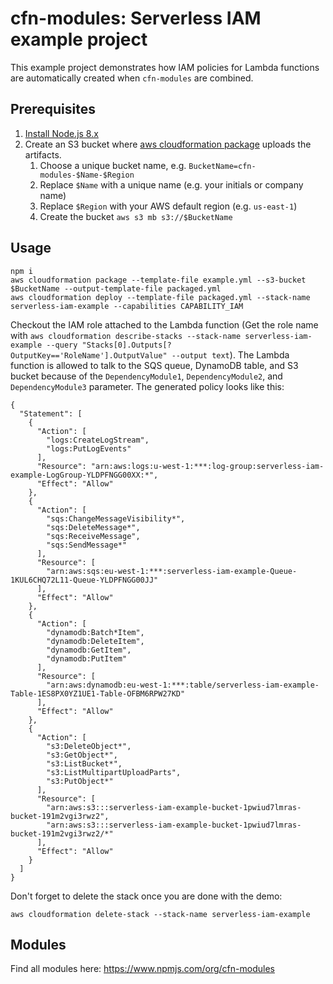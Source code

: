 # cfn-modules: Serverless IAM example project

This example project demonstrates how IAM policies for Lambda functions are automatically created when `cfn-modules` are combined.

## Prerequisites

1. [Install Node.js 8.x](https://nodejs.org/)
2. Create an S3 bucket where [aws cloudformation package](https://docs.aws.amazon.com/cli/latest/reference/cloudformation/package.html) uploads the artifacts.
    1. Choose a unique bucket name, e.g. `BucketName=cfn-modules-$Name-$Region`
    2. Replace `$Name` with a unique name (e.g. your initials or company name)
    3. Replace `$Region` with your AWS default region (e.g. `us-east-1`)
    4. Create the bucket `aws s3 mb s3://$BucketName`

## Usage

```
npm i
aws cloudformation package --template-file example.yml --s3-bucket $BucketName --output-template-file packaged.yml
aws cloudformation deploy --template-file packaged.yml --stack-name serverless-iam-example --capabilities CAPABILITY_IAM
```

Checkout the IAM role attached to the Lambda function (Get the role name with `aws cloudformation describe-stacks --stack-name serverless-iam-example --query "Stacks[0].Outputs[?OutputKey=='RoleName'].OutputValue" --output text`). The Lambda function is allowed to talk to the SQS queue, DynamoDB table, and S3 bucket because of the `DependencyModule1`, `DependencyModule2`, and `DependencyModule3` parameter. The generated policy looks like this:

```
{
  "Statement": [
    {
      "Action": [
        "logs:CreateLogStream",
        "logs:PutLogEvents"
      ],
      "Resource": "arn:aws:logs:u-west-1:***:log-group:serverless-iam-example-LogGroup-YLDPFNGG00XX:*",
      "Effect": "Allow"
    },
    {
      "Action": [
        "sqs:ChangeMessageVisibility*",
        "sqs:DeleteMessage*",
        "sqs:ReceiveMessage",
        "sqs:SendMessage*"
      ],
      "Resource": [
        "arn:aws:sqs:eu-west-1:***:serverless-iam-example-Queue-1KUL6CHQ72L11-Queue-YLDPFNGG00JJ"
      ],
      "Effect": "Allow"
    },
    {
      "Action": [
        "dynamodb:Batch*Item",
        "dynamodb:DeleteItem",
        "dynamodb:GetItem",
        "dynamodb:PutItem"
      ],
      "Resource": [
        "arn:aws:dynamodb:eu-west-1:***:table/serverless-iam-example-Table-1ES8PX0YZ1UE1-Table-OFBM6RPW27KD"
      ],
      "Effect": "Allow"
    },
    {
      "Action": [
        "s3:DeleteObject*",
        "s3:GetObject*",
        "s3:ListBucket*",
        "s3:ListMultipartUploadParts",
        "s3:PutObject*"
      ],
      "Resource": [
        "arn:aws:s3:::serverless-iam-example-bucket-1pwiud7lmras-bucket-191m2vgi3rwz2",
        "arn:aws:s3:::serverless-iam-example-bucket-1pwiud7lmras-bucket-191m2vgi3rwz2/*"
      ],
      "Effect": "Allow"
    }
  ]
}
```

Don't forget to delete the stack once you are done with the demo:

```
aws cloudformation delete-stack --stack-name serverless-iam-example
```

## Modules

Find all modules here: https://www.npmjs.com/org/cfn-modules
